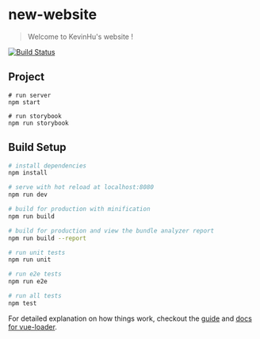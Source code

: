# new-website

> Welcome to KevinHu's website !

[![Build Status](https://travis-ci.org/sky790312/new-website.svg?branch=master)](https://travis-ci.org/sky790312/new-website)

## Project

```
# run server
npm start
```

```
# run storybook
npm run storybook
```

## Build Setup

``` bash
# install dependencies
npm install

# serve with hot reload at localhost:8080
npm run dev

# build for production with minification
npm run build

# build for production and view the bundle analyzer report
npm run build --report

# run unit tests
npm run unit

# run e2e tests
npm run e2e

# run all tests
npm test
```

For detailed explanation on how things work, checkout the [guide](http://vuejs-templates.github.io/webpack/) and [docs for vue-loader](http://vuejs.github.io/vue-loader).
